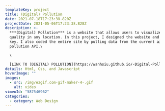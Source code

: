 ```yaml
---
templateKey: project
title: (Digital) Pollution
date: 2021-07-18T17:23:38.820Z
projectDate: 2021-05-06T17:23:38.828Z
description: >-
  ***(Digital) Pollution*** is a website that allows users to visualize the air
  quality in any location. In this project, I designed the website and visual
  key. I also coded the entire site by pulling data from the current air
  pollution API.\

  \

  [LINK TO (DIGITAL) POLLUTION](https://wanhsiu.github.io/-Digital-Pollution/)
details: Html, Css, and Javascript
hoverImage: ""
images:
  - src: /img/ezgif.com-gif-maker-4-.gif
    alt: video
vimeoId: "587546962"
categories:
  - category: Web Design
---
```

